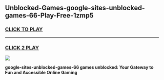
## Unblocked-Games-google-sites-unblocked-games-66-Play-Free-1zmp5
<h3>
<a href="https://premium76.site?title=google-sites-unblocked-games-66&ref=23A">CLICK TO PLAY</a></h3>
<hr>

<h3>
<a href="https://premium76.site?title=google-sites-unblocked-games-66&ref=23A">CLICK 2 PLAY</a>
  
</h3>

<a href="https://premium76.site?title=google-sites-unblocked-games-66&ref=23A"><img src="https://clearcache.store/games.png"></a>


**google-sites-unblocked-games-66 games unblocked: Your Gateway to Fun and Accessible Online Gaming**
